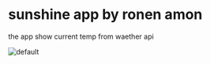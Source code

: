 # sunshine app by ronen amon
the app show current temp from waether api

![default](https://user-images.githubusercontent.com/3868287/29278082-50e7fd2a-811c-11e7-99c2-32c655e1e7e1.JPG)

